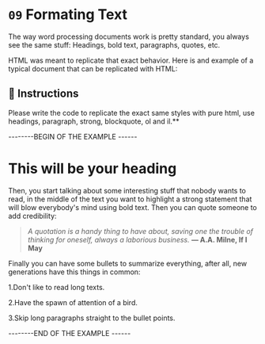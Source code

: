 # `09` Formating Text

The way word processing documents work is pretty standard, you always see the same stuff: Headings, bold text, paragraphs, quotes, etc.

HTML was meant to replicate that exact behavior. Here is and example of a typical document that can be replicated with HTML:

## 📝 Instructions

Please write the code to replicate the exact same styles with pure html, use headings, paragraph, strong, blockquote, ol and il.**

--------BEGIN OF THE EXAMPLE ------

# This will be your heading

Then, you start talking about some interesting stuff that nobody wants to read, in the middle of the text you want to highlight a strong statement that will blow everybody's mind using bold text. Then you can quote someone to add credibility:

>*A quotation is a handy thing to have about, saving one the trouble of thinking for oneself, always a laborious business.*
**― A.A. Milne, If I May**

Finally you can have some bullets to summarize everything, after all, new generations have this things in common:

1.Don't like to read long texts.

2.Have the spawn of attention of a bird.

3.Skip long paragraphs straight to the bullet points.

--------END OF THE EXAMPLE ------
